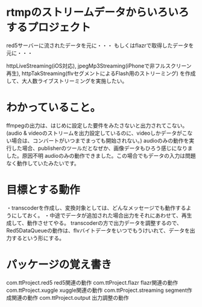# rtmpのストリームデータからいろいろするプロジェクト

red5サーバーに流されたデータを元に・・・
もしくはflazrで取得したデータを元に・・・

httpLiveStreaming(iOS対応),
jpegMp3Streaming(iPhoneで非フルスクリーン再生),
httpTakStreaming(flvセグメントによるFlash用のストリーミング)
を作成して、大人数ライブストリーミングを実施したい。

# わかっていること。

ffmpegの出力は、はじめに設定した要件をみたさないと出力されてこない。
(audio & videoのストリームを出力設定しているのに、videoしかデータがこない場合は、コンバートがいつまでまっても開始されない。)
audioのみの動作を実行した場合、publisherのツールだとなぜか、画像データもひろう感じになりました。原因不明
audioのみの動作できました。この場合でもデータの入力は問題なく動作していたみたいです。

# 目標とする動作

・transcoderを作成し、変換対象としては、どんなメッセージでも動作するようにしておく。
・中途でデータが追加された場合出力をそれにあわせて、再生成して、動作させてやる。
transcoderの方で出力データを調整するので、Red5DataQueueの動作は、flvバイトデータをいつでもうけいれて、データを出力するという形にする。

# パッケージの覚え書き

com.ttProject.red5 red5関連の動作
com.ttProject.flazr flazr関連の動作
com.ttProject.xuggle xuggle関連の動作
com.ttProject.streaming segment作成関連の動作
com.ttProject.output 出力調整の動作
